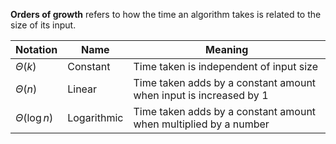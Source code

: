 **Orders of growth** refers to how the time an algorithm takes is related to the size of its input.

|Notation|Name|Meaning|
|--------|----|--------|
|$\Theta(k)$|Constant|Time taken is independent of input size|
|$Θ(n)$|Linear|Time taken adds by a constant amount when input is increased by 1|
|$\Theta(\log n)$|Logarithmic|Time taken adds by a constant amount when multiplied by a number|